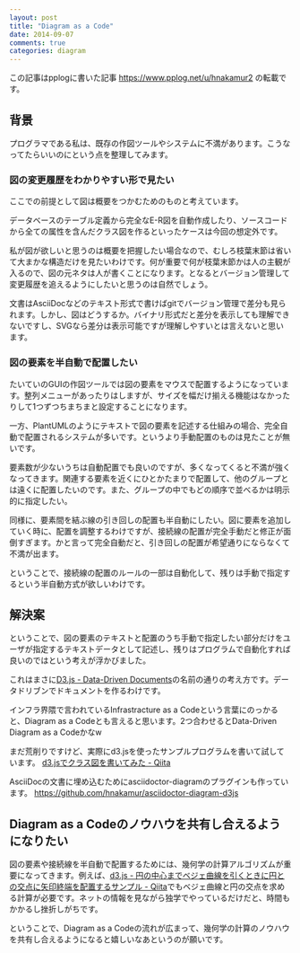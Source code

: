 ```yaml
---
layout: post
title: "Diagram as a Code"
date: 2014-09-07
comments: true
categories: diagram
---
```

この記事はpplogに書いた記事 https://www.pplog.net/u/hnakamur2 の転載です。


## 背景
プログラマである私は、既存の作図ツールやシステムに不満があります。こうなってたらいいのにという点を整理してみます。

### 図の変更履歴をわかりやすい形で見たい
ここでの前提として図は概要をつかむためのものと考えています。

データベースのテーブル定義から完全なE-R図を自動作成したり、ソースコードから全ての属性を含んだクラス図を作るといったケースは今回の想定外です。

私が図が欲しいと思うのは概要を把握したい場合なので、むしろ枝葉末節は省いて大まかな構造だけを見たいわけです。何が重要で何が枝葉末節かは人の主観が入るので、図の元ネタは人が書くことになります。となるとバージョン管理して変更履歴を追えるようにしたいと思うのは自然でしょう。

文書はAsciiDocなどのテキスト形式で書けばgitでバージョン管理で差分も見られます。しかし、図はどうするか。バイナリ形式だと差分を表示しても理解できないですし、SVGなら差分は表示可能ですが理解しやすいとは言えないと思います。

### 図の要素を半自動で配置したい
たいていのGUIの作図ツールでは図の要素をマウスで配置するようになっています。整列メニューがあったりはしますが、サイズを幅だけ揃える機能はなかったりして1つずつちまちまと設定することになります。

一方、PlantUMLのようにテキストで図の要素を記述する仕組みの場合、完全自動で配置されるシステムが多いです。というより手動配置のものは見たことが無いです。

要素数が少ないうちは自動配置でも良いのですが、多くなってくると不満が強くなってきます。関連する要素を近くにひとかたまりで配置して、他のグループとは遠くに配置したいのです。また、グループの中でもどの順序で並べるかは明示的に指定したい。

同様に、要素間を結ぶ線の引き回しの配置も半自動にしたい。図に要素を追加していく時に、配置を調整するわけですが、接続線の配置が完全手動だと修正が面倒すぎます。かと言って完全自動だと、引き回しの配置が希望通りにならなくて不満が出ます。

ということで、接続線の配置のルールの一部は自動化して、残りは手動で指定するという半自動方式が欲しいわけです。

## 解決案
ということで、図の要素のテキストと配置のうち手動で指定したい部分だけをユーザが指定するテキストデータとして記述し、残りはプログラムで自動化すれば良いのではという考えが浮かびました。

これはまさに[D3.js - Data-Driven Documents]( http://d3js.org/ )の名前の通りの考え方です。データドリブンでドキュメントを作るわけです。

インフラ界隈で言われているInfrastracture as a Codeという言葉にのっかると、Diagram as a Codeとも言えると思います。2つ合わせるとData-Driven Diagram as a Codeかなw

まだ荒削りですけど、実際にd3.jsを使ったサンプルプログラムを書いて試しています。
[d3.jsでクラス図を書いてみた - Qiita]( http://qiita.com/hnakamur/items/cd7610f63f5275e774a4 )

AsciiDocの文書に埋め込むためにasciidoctor-diagramのプラグインも作っています。
https://github.com/hnakamur/asciidoctor-diagram-d3js

## Diagram as a Codeのノウハウを共有し合えるようになりたい
図の要素や接続線を半自動で配置するためには、幾何学の計算アルゴリズムが重要になってきます。例えば、[d3.js - 円の中心までベジェ曲線を引くときに円との交点に矢印終端を配置するサンプル - Qiita]( http://qiita.com/hnakamur/items/3ce1e90aecd36883add6 )でもベジェ曲線と円の交点を求める計算が必要です。ネットの情報を見ながら独学でやっているだけだと、時間もかかるし挫折しがちです。

ということで、Diagram as a Codeの流れが広まって、幾何学の計算のノウハウを共有し合えるようになると嬉しいなあというのが願いです。
